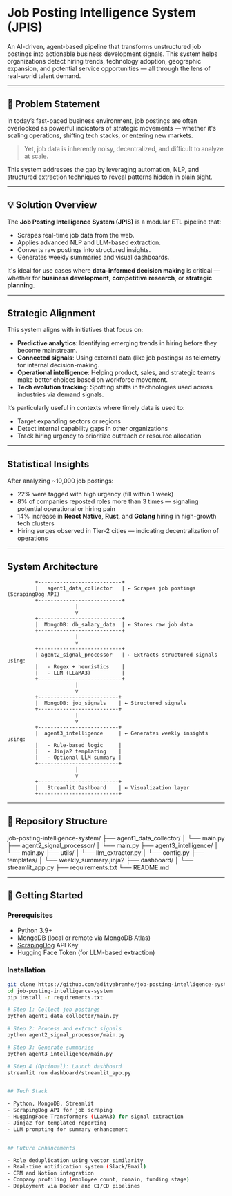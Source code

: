 # Job Posting Intelligence System (JPIS)

An AI-driven, agent-based pipeline that transforms unstructured job postings into actionable business development signals. This system helps organizations detect hiring trends, technology adoption, geographic expansion, and potential service opportunities — all through the lens of real-world talent demand.

---

## 📌 Problem Statement

In today’s fast-paced business environment, job postings are often overlooked as powerful indicators of strategic movements — whether it's scaling operations, shifting tech stacks, or entering new markets.

> Yet, job data is inherently noisy, decentralized, and difficult to analyze at scale.

This system addresses the gap by leveraging automation, NLP, and structured extraction techniques to reveal patterns hidden in plain sight.

---

## 💡 Solution Overview

The **Job Posting Intelligence System (JPIS)** is a modular ETL pipeline that:
- Scrapes real-time job data from the web.
- Applies advanced NLP and LLM-based extraction.
- Converts raw postings into structured insights.
- Generates weekly summaries and visual dashboards.

It's ideal for use cases where **data-informed decision making** is critical — whether for **business development**, **competitive research**, or **strategic planning**.

---

##  Strategic Alignment

This system aligns with initiatives that focus on:

- **Predictive analytics**: Identifying emerging trends in hiring before they become mainstream.
- **Connected signals**: Using external data (like job postings) as telemetry for internal decision-making.
- **Operational intelligence**: Helping product, sales, and strategic teams make better choices based on workforce movement.
- **Tech evolution tracking**: Spotting shifts in technologies used across industries via demand signals.

It’s particularly useful in contexts where timely data is used to:
- Target expanding sectors or regions
- Detect internal capability gaps in other organizations
- Track hiring urgency to prioritize outreach or resource allocation

---

## Statistical Insights

After analyzing ~10,000 job postings:

-  22% were tagged with high urgency (fill within 1 week)
-  8% of companies reposted roles more than 3 times — signaling potential operational or hiring pain
-  14% increase in **React Native**, **Rust**, and **Golang** hiring in high-growth tech clusters
- Hiring surges observed in Tier-2 cities — indicating decentralization of operations

---

##  System Architecture

             +---------------------------+
             |   agent1_data_collector   | ← Scrapes job postings (ScrapingDog API)
             +---------------------------+
                          |
                          v
             +---------------------------+
             |  MongoDB: db_salary_data  | ← Stores raw job data
             +---------------------------+
                          |
                          v
             +---------------------------+
             | agent2_signal_processor   | ← Extracts structured signals using:
             |   - Regex + heuristics    |
             |   - LLM (LLaMA3)          |
             +---------------------------+
                          |
                          v
             +--------------------------+
             |  MongoDB: job_signals    | ← Structured signals
             +--------------------------+
                          |
                          v
             +--------------------------+
             |  agent3_intelligence     | ← Generates weekly insights using:
             |   - Rule-based logic     |
             |   - Jinja2 templating    |
             |   - Optional LLM summary |
             +--------------------------+
                          |
                          v
             +--------------------------+
             |   Streamlit Dashboard    | ← Visualization layer
             +--------------------------+


---

## 📁 Repository Structure

job-posting-intelligence-system/
├── agent1_data_collector/
│ └── main.py
├── agent2_signal_processor/
│ └── main.py
├── agent3_intelligence/
│ └── main.py
├── utils/
│ └── llm_extractor.py
│ └── config.py
├── templates/
│ └── weekly_summary.jinja2
├── dashboard/
│ └── streamlit_app.py
├── requirements.txt
└── README.md


---

## 🚀 Getting Started

### Prerequisites
- Python 3.9+
- MongoDB (local or remote via MongoDB Atlas)
- [ScrapingDog](https://www.scrapingdog.com/) API Key
- Hugging Face Token (for LLM-based extraction)

### Installation

```bash
git clone https://github.com/adityabramhe/job-posting-intelligence-system.git
cd job-posting-intelligence-system
pip install -r requirements.txt

# Step 1: Collect job postings
python agent1_data_collector/main.py

# Step 2: Process and extract signals
python agent2_signal_processor/main.py

# Step 3: Generate summaries
python agent3_intelligence/main.py

# Step 4 (Optional): Launch dashboard
streamlit run dashboard/streamlit_app.py


## Tech Stack

- Python, MongoDB, Streamlit
- ScrapingDog API for job scraping
- HuggingFace Transformers (LLaMA3) for signal extraction
- Jinja2 for templated reporting
- LLM prompting for summary enhancement


## Future Enhancements

- Role deduplication using vector similarity
- Real-time notification system (Slack/Email)
- CRM and Notion integration
- Company profiling (employee count, domain, funding stage)
- Deployment via Docker and CI/CD pipelines
